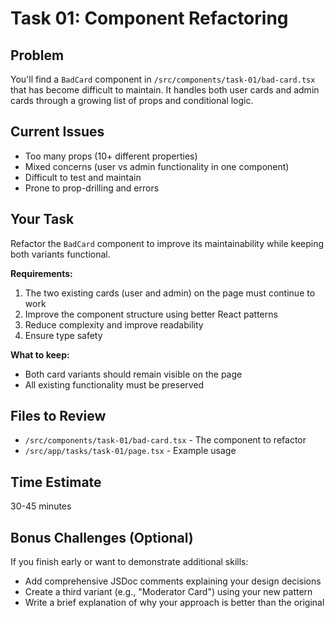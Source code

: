 # Task 01: Component Refactoring

## Problem

You'll find a `BadCard` component in `/src/components/task-01/bad-card.tsx` that has become difficult to maintain. It handles both user cards and admin cards through a growing list of props and conditional logic.

## Current Issues

- Too many props (10+ different properties)
- Mixed concerns (user vs admin functionality in one component)
- Difficult to test and maintain
- Prone to prop-drilling and errors

## Your Task

Refactor the `BadCard` component to improve its maintainability while keeping both variants functional.

**Requirements:**
1. The two existing cards (user and admin) on the page must continue to work
2. Improve the component structure using better React patterns
3. Reduce complexity and improve readability
4. Ensure type safety

**What to keep:**
- Both card variants should remain visible on the page
- All existing functionality must be preserved

## Files to Review

- `/src/components/task-01/bad-card.tsx` - The component to refactor
- `/src/app/tasks/task-01/page.tsx` - Example usage

## Time Estimate

30-45 minutes

## Bonus Challenges (Optional)

If you finish early or want to demonstrate additional skills:

- Add comprehensive JSDoc comments explaining your design decisions
- Create a third variant (e.g., "Moderator Card") using your new pattern
- Write a brief explanation of why your approach is better than the original
